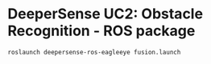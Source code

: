 # DeeperSense UC2: Obstacle Recognition - ROS package

```bash
roslaunch deepersense-ros-eagleeye fusion.launch
```